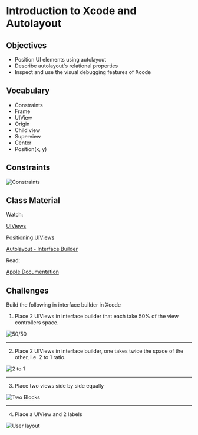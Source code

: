 # Introduction to Xcode and Autolayout

## Objectives

- Position UI elements using autolayout
- Describe autolayout's relational properties
- Inspect and use the visual debugging features of Xcode

## Vocabulary

- Constraints
- Frame
- UIView
- Origin
- Child view
- Superview
- Center
- Position(x, y)

## Constraints

![Constraints](apple-constraint.png)

## Class Material

Watch:

[UIViews](https://www.youtube.com/watch?v=t_lmUi_E-70&feature=youtu.be)

[Positioning UIViews](https://www.youtube.com/watch?v=3GPnG5jsKS8&feature=youtu.be)

[Autolayout - Interface Builder](https://www.youtube.com/watch?v=PYqaVQlKT0A)

Read:

[Apple Documentation](https://developer.apple.com/library/content/documentation/UserExperience/Conceptual/AutolayoutPG/index.html)


## Challenges

Build the following in interface builder in Xcode

1. Place 2 UIViews in interface builder that each take 50% of the view controllers space.


![50/50](5050.png)

----------------

2. Place 2 UIViews in interface builder, one takes twice the space of the other, i.e. 2 to 1 ratio.

![2 to 1](2to1.png)


----------------

3. Place two views side by side equally

![Two Blocks](twoBlocks.png)

---------------

4. Place a UIView and 2 labels

![User layout](userLayout.png)

